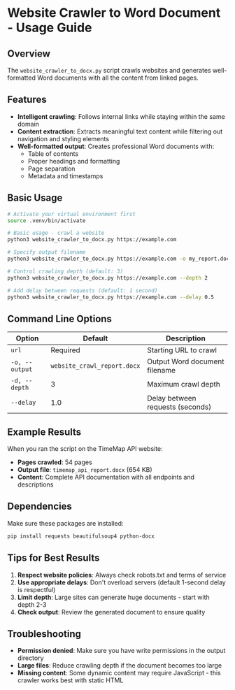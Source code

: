 # Website Crawler to Word Document - Usage Guide

## Overview
The `website_crawler_to_docx.py` script crawls websites and generates well-formatted Word documents with all the content from linked pages.

## Features
- **Intelligent crawling**: Follows internal links while staying within the same domain
- **Content extraction**: Extracts meaningful text content while filtering out navigation and styling elements
- **Well-formatted output**: Creates professional Word documents with:
  - Table of contents
  - Proper headings and formatting
  - Page separation
  - Metadata and timestamps

## Basic Usage

```bash
# Activate your virtual environment first
source .venv/bin/activate

# Basic usage - crawl a website
python3 website_crawler_to_docx.py https://example.com

# Specify output filename
python3 website_crawler_to_docx.py https://example.com -o my_report.docx

# Control crawling depth (default: 3)
python3 website_crawler_to_docx.py https://example.com --depth 2

# Add delay between requests (default: 1 second)
python3 website_crawler_to_docx.py https://example.com --delay 0.5
```

## Command Line Options

| Option | Default | Description |
|--------|---------|-------------|
| `url` | Required | Starting URL to crawl |
| `-o, --output` | `website_crawl_report.docx` | Output Word document filename |
| `-d, --depth` | 3 | Maximum crawl depth |
| `--delay` | 1.0 | Delay between requests (seconds) |

## Example Results

When you ran the script on the TimeMap API website:
- **Pages crawled**: 54 pages
- **Output file**: `timemap_api_report.docx` (654 KB)
- **Content**: Complete API documentation with all endpoints and descriptions

## Dependencies

Make sure these packages are installed:
```bash
pip install requests beautifulsoup4 python-docx
```

## Tips for Best Results

1. **Respect website policies**: Always check robots.txt and terms of service
2. **Use appropriate delays**: Don't overload servers (default 1-second delay is respectful)
3. **Limit depth**: Large sites can generate huge documents - start with depth 2-3
4. **Check output**: Review the generated document to ensure quality

## Troubleshooting

- **Permission denied**: Make sure you have write permissions in the output directory
- **Large files**: Reduce crawling depth if the document becomes too large
- **Missing content**: Some dynamic content may require JavaScript - this crawler works best with static HTML
